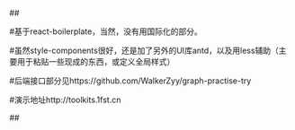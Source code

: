 <p>##</p>
<p>#基于react-boilerplate，当然，没有用国际化的部分。</p>
<p>#虽然style-components很好，还是加了另外的UI库antd，以及用less辅助（主要用于粘贴一些现成的东西，或定义全局样式）</p>
<p>#后端接口部分见https://github.com/WalkerZyy/graph-practise-try</p>
<p>#演示地址http://toolkits.1fst.cn</p>
<p>##</p>
